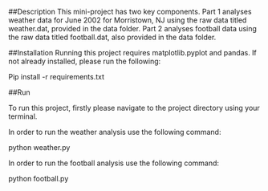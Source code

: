 ##Description
This mini-project has two key components. Part 1 analyses weather data for June 2002 for Morristown, NJ using the raw data titled weather.dat, provided in the data folder. Part 2 analyses football data using the raw data titled football.dat, also provided in the data folder.

##Installation
Running this project requires matplotlib.pyplot and pandas. If not already installed, please run the following:

Pip install -r requirements.txt

##Run

To run this project, firstly please navigate to the project directory using your terminal.

In order to run the weather analysis use the following command:

python weather.py

In order to run the football analysis use the following command:

python football.py

